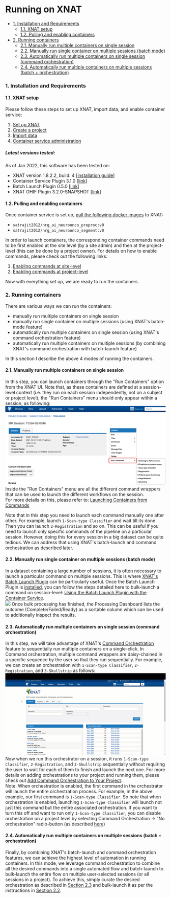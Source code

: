# Running on XNAT
- [1. Installation and Requirements](#1-installation-and-requirements)
	- [1.1. XNAT setup](#11-xnat-setup)
	- [1.2. Pulling and enabling containers](#12-pulling-and-enabling-containers)
- [2. Running containers](#2-running-containers)
	- [2.1. Manually run multiple containers on single session](#21-manually-run-multiple-containers-on-single-session)
	- [2.2. Manually run single container on multiple sessions (batch mode)](#22-manually-run-single-container-on-multiple-sessions)
	- [2.3. Automatically run multiple containers on single session (command orchestration)](#23-automatically-run-multiple-containers-on-single-session)
	- [2.4. Automatically run multiple containers on multiple sessions (batch + orchestration)](#24-automatically-run-multiple-containers-on-multiple-sessions)

### 1. Installation and Requirements
#### 1.1. XNAT setup
Please follow these steps to set up XNAT, import data, and enable container service:
1. [Set up XNAT](https://wiki.xnat.org/documentation/getting-started-with-xnat/xnat-installation-guide)
2. [Create a project](https://wiki.xnat.org/documentation/how-to-use-xnat/creating-and-managing-projects)
3. [Import data](https://wiki.xnat.org/documentation/how-to-use-xnat/image-session-upload-methods-in-xnat)
4. [Container service administration](https://wiki.xnat.org/container-service/container-service-administration-122978855.html)
##### Latest versions tested:  
As of Jan 2022, this software has been tested on:
* XNAT version 1.8.2.2, build: 4 [[installation guide](https://wiki.xnat.org/documentation/getting-started-with-xnat/xnat-installation-guide)]
* Container Service Plugin 3.1.0 [[link](https://bitbucket.org/xnatdev/container-service/downloads/container-service-3.1.0-fat.jar)]
* Batch Launch Plugin 0.5.0 [[link](https://bitbucket.org/xnatx/xnatx-batch-launch-plugin/downloads/batch-launch-plugin-0.5.0.jar)]
* XNAT OHIF Plugin 3.2.0-SNAPSHOT [[link](https://bitbucket.org/icrimaginginformatics/ohif-viewer-xnat-plugin/downloads/ohif-viewer-3.1.0-XNAT-1.8.0.jar)]

#### 1.2. Pulling and enabling containers
Once container service is set up, [pull the following docker images](https://wiki.xnat.org/container-service/pulling-a-container-image-126156950.html) to XNAT:
* `satrajit2012/nrg_ai_neuroonco_preproc:v0`
* `satrajit2012/nrg_ai_neuroonco_segment:v0`

In order to launch containers, the corresponding container commands need to be first enabled at the site level (by a site admin) and then at the project-level (this can be done by a project owner). For details on how to enable commands, please check out the following links:
1. [Enabling commands at site-level](https://wiki.xnat.org/container-service/enabling-commands-and-setting-site-wide-defaults-126156956.html)
2. [Enabling commands at project-level](https://wiki.xnat.org/container-service/enable-a-command-in-your-project-122978909.html)

Now with everything set up, we are ready to run the containers.
### 2. Running containers
There are various ways we can run the containers:
* manually run multiple containers on single session
* manually run single container on multiple sessions (using XNAT's batch-mode feature)
* automatically run multiple containers on single session (using XNAT's command orchestration feature)
* automatically run multiple containers on multiple sessions (by combining XNAT's command orchestration with batch-launch feature)

In this section I describe the above 4 modes of running the containers.
#### 2.1. Manually run multiple containers on single session
In this step, you can launch containers through the "Run Containers" option from the XNAT UI. Note that, as these containers are defined at a session-level context (i.e. they run on each session independently, not on a subject or project level), the "Run Containers" menu should only appear within a session, as following:
![](figures/launch_session_level.png)
Inside the "Run Containers" menu are all the different command wrappers that can be used to launch the different workflows on the session. <br />
For more details on this, please refer to: [Launching Containers from Commands](https://wiki.xnat.org/container-service/launching-containers-from-commands-122978910.html)

Note that in this step you need to launch each command manually one after other. For example, launch `1-Scan-type Classifier` and wait till its done. Then you can launch `2-Registration` and so on. This can be useful if you need to launch only specific commands of the pipeline on a particular session. However, doing this for every session in a big dataset can be quite tedious. We can address that using XNAT's batch-launch and command orchestration as described later.

#### 2.2. Manually run single container on multiple sessions (batch mode)
In a dataset containing a large number of sessions, it is often necessary to launch a particular command on multiple sessions. This is where [XNAT's Batch Launch Plugin](https://wiki.xnat.org/xnat-tools/batch-launch-plugin) can be particularly useful. Once the Batch Launch Plugin is [installed](https://wiki.xnat.org/xnat-tools/batch-launch-plugin#:~:text=Installing%20the%20Batch%20Launch%20Plugin), you can follow the steps detailed here to bulk-launch a command on session-level: [Using the Batch Launch Plugin with the Container Service](https://wiki.xnat.org/xnat-tools/batch-launch-plugin/using-the-batch-launch-plugin-with-the-container-service). <br />
![](figures/batch-launch.gif)
Once bulk processing has finished, the Processing Dashboard lists the outcome (Complete/Failed/Ready) as a sortable column which can be used to additionally inspect the results.
[](#orchestration)
#### 2.3. Automatically run multiple containers on single session (command orchestration)
In this step, we will take advantage of XNAT's [Command Orchestration](https://wiki.xnat.org/container-service/set-up-command-orchestration-130515311.html) feature to sequentially run multiple containers on a single-click. In Command orchestration, multiple command wrappers are daisy-chained in a specific sequence by the user so that they run sequentially. For example, we can create an orchestration with `1-Scan-type Classifier`, `2-Registration`, and `3-Skullstrip` as follows:
![](figures/orchestration_setup.gif)<br />
Now when we run this orchestrator on a session, it runs `1-Scan-type Classifier`, `2-Registration`, and `3-Skullstrip` sequentially without requiring the user to wait for each of them to finish and launch the next one. For more details on adding orchestrations to your project and running them, please check out [Add Command Orchestration to Your Project](https://wiki.xnat.org/container-service/add-command-orchestration-to-your-project-132415533.html). <br />
Note: When orchestration is enabled, the first command in the orchestrator will launch the entire orchestration process. For example, in the above example, our first command is `1-Scan-type Classifier`. So note that when orchestration is enabled, launching `1-Scan-type Classifier` will launch not just this command but the entire associated orchestration. If you want to turn this off and want to run only `1-Scan-type Classifier`, you can disable orchestration on a project level by selecting Command Orchestration &#8594; "No orchestration" radio-button (as described [here](https://wiki.xnat.org/container-service/add-command-orchestration-to-your-project-132415533.html#:~:text=To%20remove%20an%20orchestration%20from%20your%20project%2C%20select%20the%20radio%20button%20next%20to%20%22No%20orchestration.%22))

#### 2.4. Automatically run multiple containers on multiple sessions (batch + orchestration)
Finally, by combining XNAT's batch-launch and command orchestration features, we can achieve the highest level of automation in running containers. In this mode, we leverage command orchestration to combine all the desired commands into a single automated flow and batch-launch to bulk-launch the entire flow on multiple user-selected sessions (or all sessions in a project). To achieve this, simply curate the desired orchestration as described in [Section 2.3](#23-automatically-run-multiple-containers-on-single-session) and bulk-launch it as per the instructions in [Section 2.2](#22-manually-run-single-container-on-multiple-sessions).
